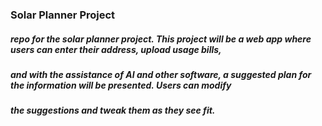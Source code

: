 ### Solar Planner Project

##### repo for the solar planner project. This project will be a web app where users can enter their address, upload usage bills,
##### and with the assistance of AI and other software, a suggested plan for the information will be presented. Users can modify
##### the suggestions and tweak them as they see fit.
